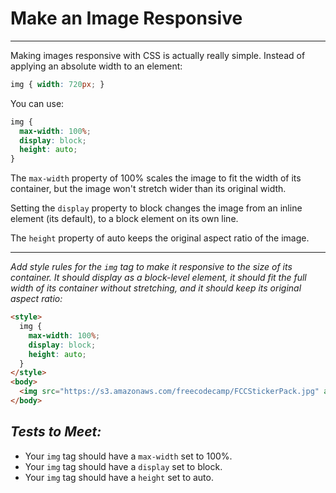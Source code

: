 # Make an Image Responsive
---
Making images responsive with CSS is actually really simple. Instead of applying an absolute width to an element:

```css
img { width: 720px; }
```

You can use:

```css
img {
  max-width: 100%;
  display: block;
  height: auto;
}
```

The `max-width` property of 100% scales the image to fit the width of its container, but the image won't stretch wider than its original width.

Setting the `display` property to block changes the image from an inline element (its default), to a block element on its own line.

The `height` property of auto keeps the original aspect ratio of the image.

---

*Add style rules for the `img` tag to make it responsive to the size of its container. It should display as a block-level element, it should fit the full width of its container without stretching, and it should keep its original aspect ratio:*

```html
<style>
  img {
    max-width: 100%;
    display: block;
    height: auto;
  }
</style>
<body>
  <img src="https://s3.amazonaws.com/freecodecamp/FCCStickerPack.jpg" alt="freeCodeCamp stickers set">
</body>
```

*Tests to Meet:*
---
  * Your `img` tag should have a `max-width` set to 100%.
  * Your `img` tag should have a `display` set to block.
  * Your `img` tag should have a `height` set to auto.
